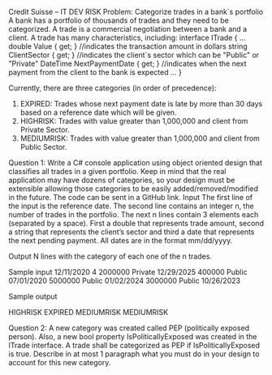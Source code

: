 Credit Suisse – IT DEV RISK 
Problem: Categorize trades in a bank´s portfolio A bank has a portfolio of thousands of trades and they need to be categorized. A trade is a commercial negotiation between a bank and a client. 
A trade has many characteristics, including: 
interface ITrade
 { 
... double Value { get; } //indicates the transaction amount in dollars 
string ClientSector { get; } //indicates the client´s sector which can be "Public" or "Private" 
DateTime NextPaymentDate { get; } //indicates when the next payment from the client to the bank is expected ... 
} 

Currently, there are three categories (in order of precedence): 
1. EXPIRED: Trades whose next payment date is late by more than 30 days based on a reference date which will be given. 
2. HIGHRISK: Trades with value greater than 1,000,000 and client from Private Sector. 
3. MEDIUMRISK: Trades with value greater than 1,000,000 and client from Public Sector. 

Question 1: Write a C# console application using object oriented design that classifies all trades in a given portfolio. Keep in mind that the real application may have dozens of categories, so your design must be extensible allowing those categories to be easily added/removed/modified in the future. The code can be sent in a GitHub link. Input The first line of the input is the reference date. The second line contains an integer n, the number of trades in the portfolio. The next n lines contain 3 elements each (separated by a space). First a double that represents trade amount, second a string that represents the client’s sector and third a date that represents the next pending payment. All dates are in the format mm/dd/yyyy. 

Output N lines with the category of each one of the n trades. 

Sample input 
12/11/2020
 4 
2000000 Private 12/29/2025 
400000 Public 07/01/2020
5000000 Public 01/02/2024 
3000000 Public 10/26/2023 

Sample output 

HIGHRISK 
EXPIRED 
MEDIUMRISK 
MEDIUMRISK 

Question 2: A new category was created called PEP (politically exposed person). Also, a new bool property IsPoliticallyExposed was created in the ITrade interface. A trade shall be categorized as PEP if IsPoliticallyExposed is true. Describe in at most 1 paragraph what you must do in your design to account for this new category.
